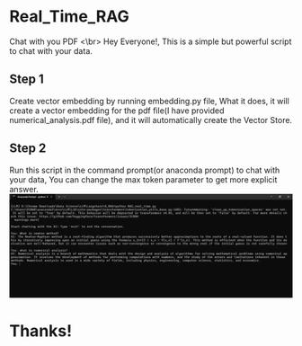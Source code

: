 # Real_Time_RAG
Chat with you PDF <\br>
Hey Everyone!, This is a simple but powerful script to chat with your data. 
## Step 1 
Create vector embedding by running embedding.py file, What it does, it will create a vector embedding for the pdf file(I have provided numerical_analysis.pdf file), and it will automatically create the Vector Store.
## Step 2
Run this script in the command prompt(or anaconda prompt) to chat with your data, You can change the max token parameter to get more explicit answer.
![screenshot](Screenshot.png)
# Thanks!

